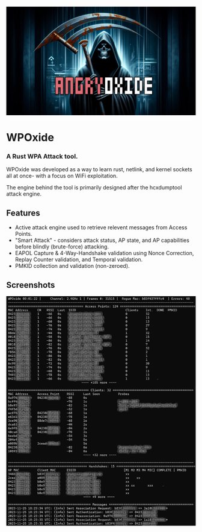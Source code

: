 
![Logo](death.png)

# WPOxide

### A Rust WPA Attack tool.

WPOxide was developed as a way to learn rust, netlink, and kernel sockets all at once- with a focus on WiFi exploitation.

The engine behind the tool is primarily designed after the hcxdumptool attack engine.

## Features


- Active attack engine used to retrieve relevent messages from Access Points.
- "Smart Attack" - considers attack status, AP state, and AP capabilities before blindly (brute-force) attacking.
- EAPOL Capture & 4-Way-Handshake validation using Nonce Correction, Replay Counter validation, and Temporal validation.
- PMKID collection and validation (non-zeroed).

## Screenshots

![Screenshot](wpoxide.png)
